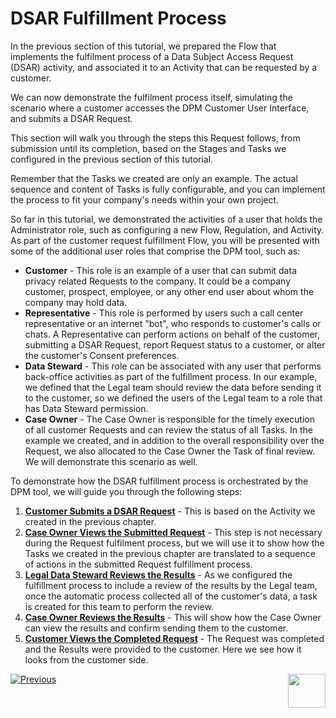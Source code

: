 # DSAR Fulfillment Process

In the previous section of this tutorial, we prepared the Flow that implements the fulfilment process of a Data Subject Access Request (DSAR) activity, and associated it to an Activity that can be requested by a customer.  

We can now demonstrate the fulfilment process itself, simulating the scenario where a customer accesses the DPM Customer User Interface, and submits a DSAR Request. 

This section will walk you through the steps this Request follows, from submission until its completion, based on the Stages and Tasks we configured in the previous section of this tutorial.

Remember that the Tasks we created are only an example. The actual sequence and content of Tasks is fully configurable, and you can implement the process to fit your company's needs within your own project.

So far in this tutorial, we demonstrated the activities of a user that holds the Administrator role, such as configuring a new Flow, Regulation, and Activity. As part of the customer request fulfillment Flow, you will be presented with some of the additional user roles that comprise the DPM tool, such as:

- **Customer** - This role is an example of a user that can submit data privacy related Requests to the company. It could be a company customer, prospect, employee, or any other end user about whom the company may hold data. 
- **Representative** -  This role is performed by users such a call center representative or an internet "bot", who responds to customer's calls or chats. A Representative can perform actions on behalf of the customer, submitting a DSAR Request, report Request status to a customer, or alter the customer's Consent preferences.
- **Data Steward** - This role can be associated with any user that performs back-office activities as part of the fulfillment process. In our example, we defined that the Legal team should review the data before sending it to the customer, so we defined the users of the Legal team to a role that has Data Steward permission.
- **Case Owner** - The Case Owner is responsible for the timely execution of all customer Requests and can review the status of all Tasks. In the example we created, and in addition to the overall responsibility over the Request, we also allocated to the Case Owner the Task of final review. We will demonstrate this scenario as well.

To demonstrate how the DSAR fulfillment process is orchestrated by the DPM tool, we will guide you through the following steps:

1. [**Customer Submits a DSAR Request**](02_01_DSAR_Fulfillment_Customer_Request.md) - This is based on the Activity we created in the previous chapter.
2. **[Case Owner Views the Submitted Request](02_02_DSAR_Fulfillment_Case_Owner_View.md)**  - This step is not necessary during the Request fulfilment process, but we will use it to show how the Tasks we created in the previous chapter are translated to a sequence of actions in the submitted Request fulfillment process.
3. **[Legal Data Steward Reviews the Results](02_03_DSAR_Fulfillment_Steward_View.md)** - As we configured the fulfillment process to include a review of the results by the Legal team, once the automatic process collected all of the customer's data, a task is created for this team to perform the review.
4. [**Case Owner Reviews the Results**](02_04_DSAR_Fulfillment_Case_Owner_Perform_Task.md) - This will show how the Case Owner can view the results and confirm sending them to the customer. 
5. **[Customer Views the Completed Request](02_05_DSAR_Fulfillment_Customer_View_Completed_Request.md)** - The Request was completed and the Results were provided to the customer. Here we see how it looks from the customer side. 



[![Previous](/articles/images/Previous.png)](../DPM_Application_Tutorial.md#data-subject-requests)[<img align="right" width="60" height="54" src="/articles/images/Next.png">](02_01_DSAR_Fulfillment_Customer_Request.md)
